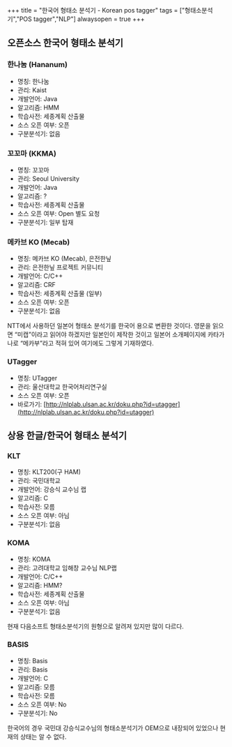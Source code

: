 +++
title = "한국어 형태소 분석기 - Korean pos tagger"
tags = ["형태소분석기","POS tagger","NLP"]
alwaysopen = true
+++


## 오픈소스 한국어 형태소 분석기

### 한나눔 (Hananum)

- 명칭: 한나눔
- 관리: Kaist
- 개발언어: Java
- 알고리즘: HMM
- 학습사전: 세종계획 산출물
- 소스 오픈 여부: 오픈
- 구분분석기: 없음

### 꼬꼬마 (KKMA)

- 명칭: 꼬꼬마
- 관리: Seoul University
- 개발언어: Java
- 알고리즘: ?
- 학습사전: 세종계획 산출물
- 소스 오픈 여부: Open 별도 요청
- 구분분석기: 일부 탑재 

### 메카브 KO (Mecab)

- 명칭: 메카브 KO (Mecab), 은전한닢
- 관리: 은전한닢 프로젝트 커뮤니티
- 개발언어: C/C++
- 알고리즘: CRF
- 학습사전: 세종계획 산출물 (일부)
- 소스 오픈 여부: 오픈
- 구분분석기: 없음

NTT에서 사용하던 일본어 형태소 분석기를 한국어 용으로 변환한 것이다. 영문을 읽으면 “미캡”이라고 읽어야 하겠지만 일본인이 제작한 것이고 일본어 소개페이지에 카타가나로 “메카부”라고 적혀 있어 여기에도 그렇게 기재하였다.

### UTagger

- 명칭: UTagger
- 관리: 울산대학교 한국어처리연구실
- 소스 오픈 여부: 오픈
- 바로가기: [http://nlplab.ulsan.ac.kr/doku.php?id=utagger](http://nlplab.ulsan.ac.kr/doku.php?id=utagger)

## 상용 한글/한국어 형태소 분석기

### KLT

- 명칭: KLT200(구 HAM)
- 관리: 국민대학교
- 개발언어: 강승식 교수님 랩
- 알고리즘: C
- 학습사전: 모름
- 소스 오픈 여부: 아님
- 구분분석기: 없음	 

### KOMA

- 명칭: KOMA
- 관리: 고려대학교 임해창 교수님 NLP랩
- 개발언어: C/C++
- 알고리즘: HMM?
- 학습사전: 세종계획 산출물
- 소스 오픈 여부: 아님
- 구분분석기: 없음

현재 다음소프트 형태소분석기의 원형으로 알려져 있지만 많이 다르다.

### BASIS

- 명칭: Basis
- 관리: Basis
- 개발언어: C
- 알고리즘: 모름
- 학습사전: 모름
- 소스 오픈 여부: No
- 구분분석기: No

한국어의 경우 국민대 강승식교수님의 형태소분석기가 OEM으로 내장되어 있었으나 현재의 상태는 알 수 없다.
